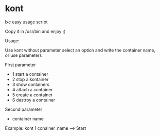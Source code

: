 # kont
lxc easy usage script

Copy it in /usr/bin and enjoy ;)

Usage:

Use kont without parameter select an option and write the container name, or use parameters

First parameter
  - 1 start a container
  - 2 stop a kontainer
  - 3 show containers
  - 4 attach a container
  - 5 create a container
  - 6 destroy a container
  
Second parameter
  - container name
  
Example: kont 1 conainer_name --> Start
